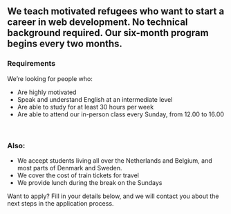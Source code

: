 ## We teach motivated refugees who want to start a career in web development. No technical background required. Our six-month program begins every two months.

### Requirements

We’re looking for people who:

- Are highly motivated
- Speak and understand English at an intermediate level
- Are able to study for at least 30 hours per week
- Are able to attend our in-person class every Sunday, from 12.00 to 16.00

<br/>

### Also:

- We accept students living all over the Netherlands and Belgium, and most parts of Denmark and Sweden.
- We cover the cost of train tickets for travel
- We provide lunch during the break on the Sundays

Want to apply? Fill in your details below, and we will contact you about the next steps in the application process.
